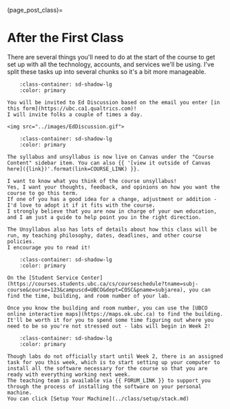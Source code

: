 (page_post_class)=
# After the First Class

There are several things you'll need to do at the start of the course to get set up with all the technology, accounts, and services we'll be using.
I've split these tasks up into several chunks so it's a bit more manageable. 

```{dropdown} 4. Join Ed Discussion and say hi!
    :class-container: sd-shadow-lg
    :color: primary

You will be invited to Ed Discussion based on the email you enter [in this form](https://ubc.ca1.qualtrics.com)! 
I will invite folks a couple of times a day.

<img src="../images/EdDiscussion.gif">
```

```{dropdown} 5. Read the Unsyllabus
    :class-container: sd-shadow-lg
    :color: primary

The syllabus and unsyllabus is now live on Canvas under the "Course Content" sidebar item. You can also {{ '[view it outside of Canvas here]({link})'.format(link=COURSE_LINK) }}.

I want to know what you think of the course unsyllabus! 
Yes, I want your thoughts, feedback, and opinions on how you want the course to go this term. 
If one of you has a good idea for a change, adjustment or addition - I'd love to adopt it if it fits with the course.
I strongly believe that you are now in charge of your own education, and I am just a guide to help point you in the right direction. 

The Unsyllabus also has lots of details about how this class will be run, my teaching philosophy, dates, deadlines, and other course policies.
I encourage you to read it!
```

```{dropdown} 6. Figure out where your Lab will be held
    :class-container: sd-shadow-lg
    :color: primary

On the [Student Service Center](https://courses.students.ubc.ca/cs/courseschedule?tname=subj-course&course=123&campuscd=UBCO&dept=COSC&pname=subjarea), you can find the time, building, and room number of your lab.

Once you know the building and room number, you can use the [UBCO online interactive maps](https://maps.ok.ubc.ca) to find the building.
It'll be worth it for you to spend some time figuring out where you need to be so you're not stressed out - labs will begin in Week 2!
```

```{dropdown} 7. Start setting up your computer
    :class-container: sd-shadow-lg
    :color: primary

Though labs do not officially start until Week 2, there is an assigned task for you this week, which is to start setting up your computer to install all the software necessary for the course so that you are ready with everything working next week.
The teaching team is available via {{ FORUM_LINK }} to support you through the process of installing the software on your personal machine.
You can click [Setup Your Machine](../class/setup/stack.md)
```